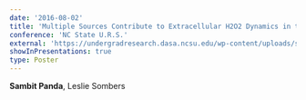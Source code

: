```yaml
---
date: '2016-08-02'
title: 'Multiple Sources Contribute to Extracellular H2O2 Dynamics in the Striatum.'
conference: 'NC State U.R.S.'
external: 'https://undergradresearch.dasa.ncsu.edu/wp-content/uploads/sites/54/2015/10/2016-Abstract-book-FInal.pdf#page=155'
showInPresentations: true
type: Poster
---
```


**Sambit Panda**, Leslie Sombers
